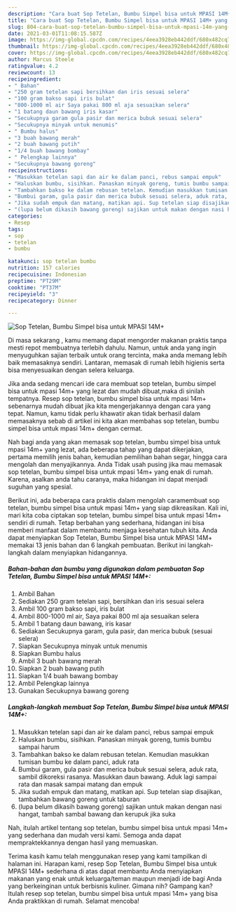 ```yaml
---
description: "Cara buat Sop Tetelan, Bumbu Simpel bisa untuk MPASI 14M+ yang nikmat dan Mudah Dibuat"
title: "Cara buat Sop Tetelan, Bumbu Simpel bisa untuk MPASI 14M+ yang nikmat dan Mudah Dibuat"
slug: 804-cara-buat-sop-tetelan-bumbu-simpel-bisa-untuk-mpasi-14m-yang-nikmat-dan-mudah-dibuat
date: 2021-03-01T11:08:15.587Z
image: https://img-global.cpcdn.com/recipes/4eea3928eb442ddf/680x482cq70/sop-tetelan-bumbu-simpel-bisa-untuk-mpasi-14m-foto-resep-utama.jpg
thumbnail: https://img-global.cpcdn.com/recipes/4eea3928eb442ddf/680x482cq70/sop-tetelan-bumbu-simpel-bisa-untuk-mpasi-14m-foto-resep-utama.jpg
cover: https://img-global.cpcdn.com/recipes/4eea3928eb442ddf/680x482cq70/sop-tetelan-bumbu-simpel-bisa-untuk-mpasi-14m-foto-resep-utama.jpg
author: Marcus Steele
ratingvalue: 4.2
reviewcount: 13
recipeingredient:
- " Bahan"
- "250 gram tetelan sapi bersihkan dan iris sesuai selera"
- "100 gram bakso sapi iris bulat"
- "800-1000 ml air Saya pakai 800 ml aja sesuaikan selera"
- "1 batang daun bawang iris kasar"
- "Secukupnya garam gula pasir dan merica bubuk sesuai selera"
- "Secukupnya minyak untuk menumis"
- " Bumbu halus"
- "3 buah bawang merah"
- "2 buah bawang putih"
- "1/4 buah bawang bombay"
- " Pelengkap lainnya"
- "Secukupnya bawang goreng"
recipeinstructions:
- "Masukkan tetelan sapi dan air ke dalam panci, rebus sampai empuk"
- "Haluskan bumbu, sisihkan. Panaskan minyak goreng, tumis bumbu sampai harum"
- "Tambahkan bakso ke dalam rebusan tetelan. Kemudian masukkan tumisan bumbu ke dalam panci, aduk rata"
- "Bumbui garam, gula pasir dan merica bubuk sesuai selera, aduk rata, sambil dikoreksi rasanya. Masukkan daun bawang. Aduk lagi sampai rata dan masak sampai matang dan empuk"
- "Jika sudah empuk dan matang, matikan api. Sup tetelan siap disajikan, tambahkan bawang goreng untuk taburan"
- "(lupa belum dikasih bawang goreng) sajikan untuk makan dengan nasi hangat, tambah sambal bawang dan kerupuk jika suka"
categories:
- Resep
tags:
- sop
- tetelan
- bumbu

katakunci: sop tetelan bumbu 
nutrition: 157 calories
recipecuisine: Indonesian
preptime: "PT29M"
cooktime: "PT37M"
recipeyield: "3"
recipecategory: Dinner

---
```



![Sop Tetelan, Bumbu Simpel bisa untuk MPASI 14M+](https://img-global.cpcdn.com/recipes/4eea3928eb442ddf/680x482cq70/sop-tetelan-bumbu-simpel-bisa-untuk-mpasi-14m-foto-resep-utama.jpg)

Di masa  sekarang , kamu memang dapat mengorder makanan praktis tanpa mesti repot membuatnya terlebih dahulu. Namun, untuk anda yang ingin menyuguhkan sajian terbaik untuk orang tercinta, maka anda memang lebih baik memasaknya sendiri. Lantaran, memasak di rumah lebih higienis serta bisa menyesuaikan dengan selera keluarga.

Jika anda sedang mencari ide cara membuat sop tetelan, bumbu simpel bisa untuk mpasi 14m+ yang lezat dan mudah dibuat,maka di sinilah tempatnya. Resep sop tetelan, bumbu simpel bisa untuk mpasi 14m+  sebenarnya mudah dibuat jika kita mengerjakannya dengan cara yang tepat. Namun, kamu tidak perlu khawatir akan tidak berhasil dalam memasaknya 
sebab di artikel ini kita akan membahas sop tetelan, bumbu simpel bisa untuk mpasi 14m+ dengan cermat.  



Nah bagi anda yang akan memasak sop tetelan, bumbu simpel bisa untuk mpasi 14m+ yang lezat, ada beberapa tahap yang dapat dikerjakan, pertama memilih jenis bahan, kemudian pemilihan bahan segar, hingga cara mengolah dan menyajikannya. Anda Tidak usah pusing jika mau memasak sop tetelan, bumbu simpel bisa untuk mpasi 14m+ yang enak di rumah. Karena, asalkan anda  tahu caranya, maka hidangan ini dapat menjadi suguhan yang spesial.

Berikut ini, ada beberapa cara praktis  dalam mengolah caramembuat sop tetelan, bumbu simpel bisa untuk mpasi 14m+ yang siap dikreasikan. Kali ini, mari kita coba ciptakan sop tetelan, bumbu simpel bisa untuk mpasi 14m+ sendiri di rumah. Tetap berbahan yang sederhana, hidangan ini bisa memberi manfaat dalam membantu menjaga kesehatan tubuh kita. Anda dapat menyiapkan Sop Tetelan, Bumbu Simpel bisa untuk MPASI 14M+ memakai 13 jenis bahan dan 6 langkah pembuatan. Berikut ini langkah-langkah dalam menyiapkan hidangannya.

<!--inarticleads1-->

##### Bahan-bahan dan bumbu yang digunakan dalam pembuatan Sop Tetelan, Bumbu Simpel bisa untuk MPASI 14M+:

1. Ambil  Bahan
1. Sediakan 250 gram tetelan sapi, bersihkan dan iris sesuai selera
1. Ambil 100 gram bakso sapi, iris bulat
1. Ambil 800-1000 ml air, Saya pakai 800 ml aja sesuaikan selera
1. Ambil 1 batang daun bawang, iris kasar
1. Sediakan Secukupnya garam, gula pasir, dan merica bubuk (sesuai selera)
1. Siapkan Secukupnya minyak untuk menumis
1. Siapkan  Bumbu halus
1. Ambil 3 buah bawang merah
1. Siapkan 2 buah bawang putih
1. Siapkan 1/4 buah bawang bombay
1. Ambil  Pelengkap lainnya
1. Gunakan Secukupnya bawang goreng




<!--inarticleads2-->

##### Langkah-langkah membuat Sop Tetelan, Bumbu Simpel bisa untuk MPASI 14M+:

1. Masukkan tetelan sapi dan air ke dalam panci, rebus sampai empuk
1. Haluskan bumbu, sisihkan. Panaskan minyak goreng, tumis bumbu sampai harum
1. Tambahkan bakso ke dalam rebusan tetelan. Kemudian masukkan tumisan bumbu ke dalam panci, aduk rata
1. Bumbui garam, gula pasir dan merica bubuk sesuai selera, aduk rata, sambil dikoreksi rasanya. Masukkan daun bawang. Aduk lagi sampai rata dan masak sampai matang dan empuk
1. Jika sudah empuk dan matang, matikan api. Sup tetelan siap disajikan, tambahkan bawang goreng untuk taburan
1. (lupa belum dikasih bawang goreng) sajikan untuk makan dengan nasi hangat, tambah sambal bawang dan kerupuk jika suka




Nah, itulah artikel tentang  sop tetelan, bumbu simpel bisa untuk mpasi 14m+  yang sederhana dan mudah versi kami. Semoga anda dapat mempraktekkannya dengan hasil yang memuaskan. 

Terima kasih kamu telah menggunakan resep yang kami tampilkan di halaman ini. Harapan kami, resep  Sop Tetelan, Bumbu Simpel bisa untuk MPASI 14M+ sederhana di atas dapat membantu Anda menyiapkan makanan yang enak untuk keluarga/teman maupun menjadi ide bagi Anda yang berkeinginan untuk berbisnis kuliner. Gimana nih? Gampang kan? Itulah resep sop tetelan, bumbu simpel bisa untuk mpasi 14m+ yang bisa Anda praktikkan di rumah. Selamat mencoba!

